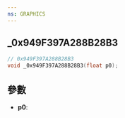 ```yaml
---
ns: GRAPHICS
---
```

## _0x949F397A288B28B3

```c
// 0x949F397A288B28B3
void _0x949F397A288B28B3(float p0);
```


## 參數
* **p0**: 

